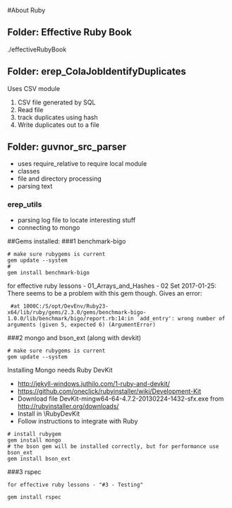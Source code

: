 #About Ruby

## Folder: Effective Ruby Book
./effectiveRubyBook

## Folder: erep_ColaJobIdentifyDuplicates
Uses CSV module


1. CSV file generated by SQL
2. Read file
3. track duplicates using hash
4. Write duplicates out to a file

## Folder: guvnor_src_parser
- uses require_relative to require local module
- classes
- file and directory processing
- parsing text

### erep_utils
- parsing log file to locate interesting stuff
- connecting to mongo

##Gems installed:
###1 benchmark-bigo
```
# make sure rubygems is current
gem update --system
#
gem install benchmark-bigo
```
for effective ruby lessons - 01_Arrays_and_Hashes - 02 Set
2017-01-25: There seems to be a problem with this gem though. Gives an error:
```
 #at 1000C:/S/opt/DevEnv/Ruby23-x64/lib/ruby/gems/2.3.0/gems/benchmark-bigo-1.0.0/lib/benchmark/bigo/report.rb:14:in `add_entry': wrong number of arguments (given 5, expected 6) (ArgumentError)
```

###2 mongo and bson_ext (along with devkit)
```
# make sure rubygems is current
gem update --system
```

Installing Mongo needs Ruby DevKit
* http://jekyll-windows.juthilo.com/1-ruby-and-devkit/
* https://github.com/oneclick/rubyinstaller/wiki/Development-Kit
* Download file DevKit-mingw64-64-4.7.2-20130224-1432-sfx.exe from http://rubyinstaller.org/downloads/
* Install in <ruby-install-folder>\RubyDevKit
* Follow instructions to integrate with Ruby

```
# install rubygem
gem install mongo
# the bson gem will be installed correctly, but for performance use bson_ext
gem install bson_ext
```

###3 rspec
```
for effective ruby lessons - "#3 - Testing"
```

```
gem install rspec
```